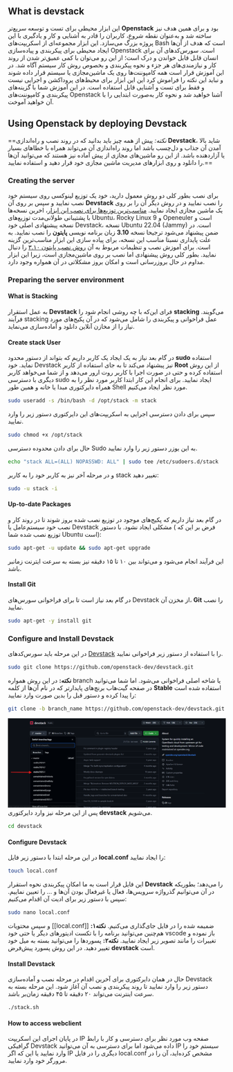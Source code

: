 ## What is devstack
این ابزار محیطی برای تست و توسعه سریع‌تر **Openstack** بود و برای همین هدف نیز ساخته شد و به‌عنوان نقطه شروع، کاربران را قادر به آشنایی و کار و یادگیری با این پروژه بزرگ می‌سازد.
این ابزار مجموعه‌ای از اسکریپت‌های Bash است که هدف از آن‌ها ایجاد محیطی برای پیکربندی و پیاده‌سازی Openstack است. سورس‌کد‌های آن برای انسان قابل قابل خواندن و درک است؛ از این رو می‌توان با کمی عمیق‌تر شدن از روند کار و نیازمندی‌های هر جزء و نحوه پیکربندی و بخصوص روش کار سیستم آگاه شد.
در این آموزش قرار است همه کامپوننت‌ها روی یک ماشین‌مجازی یا سیستم قرار داده شوند و نباید این نکته را فراموش کرد این این ابزار برای محیط‌های پروداکشن و اجرایی نیست و فقط برای تست و آشنایی قابل استفاده است.
در این آموزش شما با گزینه‌های پیکربندی و کامپوننت‌های Openstack آشنا خواهید شد و نحوه کار به‌صورت ابتدایی را با آن خواهید آموخت.
## Using Openstack by deploying Devstack
==*نکته:* پیش از همه چیز باید بدانید که در روند نصب و راه‌اندازی **Devstack**، شاید بالا آمدن آن جذاب و دل‌چسب باشد اما روند راه‌اندازی آن می‌تواند همراه با خطا‌های بسیار یا آزاردهنده باشد. از این رو ماشین‌های مجازی از پیش آماده نیز هستند که می‌توانید آن‌ها را دانلود و روی ابزار‌های مدیریت ماشین‌ مجازی خود قرار دهید و استفاده نمایید.== 
### Creating the server
برای نصب بطور کلی دو روش معمول دارید، خود یک توزیع لینوکسی روی سیستم خود نصب نمایید و سپس بر روی آن **Devstack** را نصب نمایید و در روش دیگر آن را بر روی یک ماشین مجازی ایجاد نمایید.
[مناسب‌ترین توزیع‌ها برای نصب این ابزار](https://docs.openstack.org/devstack/latest/?utm_source=chatgpt.com#:~:text=Quick%20Start-,install%20linux,-Start%20with%20a)، اخرین نسخه‌ها با پشتیبانی طولانی‌مدت توزیع‌های Ubuntu، Rocky Linux 9 و Openeuler است و نسخه پیشنهادی اصلی خود Devstack، نسخه Ubuntu 22.04 (Jammy) است.
در ضمن پیشنهاد می‌شود ترجیحا نسخه **3.10** زبان برنامه نویسی **پایتون** را نصب نمایید. به علت پایداری نسبتا مناسب این نسخه، برای پیاده سازی این ابزار مناسب‌ترین گزینه است. برای آموزش نصب و تنظیمات مربوط به آن [روش نصب پایتون ۳.۱۰](obsidian://open?vault=Obsidian&file=Openstack%2Fassets%2F%D9%86%D8%B5%D8%A8%20%D9%BE%D8%A7%DB%8C%D8%AA%D9%88%D9%86%20%DB%B3.%DB%B1%DB%B0%20%D8%B1%D9%88%DB%8C%20%D9%84%DB%8C%D9%86%D9%88%DA%A9%D8%B3) را دنبال نمایید.
بطور کلی روش پیشنهادی اما نصب بر روی ماشین‌مجازی است، زیرا این ابزار مداوم در حال بروزرسانی است و امکان بروز مشکلاتی در آن همواره وجود دارد.
### Preparing the server environment
#### What is Stacking
 به عمل استقرار **Devstack** فرای این‌که با چه روشی انجام شود را  **stacking** می‌گویند. فرآیند stacking عمل فراخوانی و پیکربندی را شامل می‌شود که در آن پکیج‌های مورد نیاز را از مخازن آنلاین دانلود و آماده‌سازی می‌نماید.
#### Create stack User
  در گام بعد نیاز به یک ایجاد یک کاربر داریم که بتواند از دستور محدود **sudo** استفاده نماید. خود Devstack نیز پیشنهاد می‌کند تا به جای استفاده از کاربر **Root** از این روش استفاده کرده و حتی در صورت اجرا با کاربر روت ارور می‌دهد و از شما می‌خواهد کاربر دیگری با دسترسی sudo ایجاد نمایید. 
  برای انجام این کار ابتدا کاربر مورد نظر را به همراه دایرکتوری مبدا یا خانه و همین طور Shell مورد نظر ایجاد می‌کنیم.
```bash
sudo useradd -s /bin/bash -d /opt/stack -m stack
```
سپس برای دادن دسترسی اجرایی به اسکریپت‌های این دایرکتوری دستور زیر را وارد نمایید.
```bash
sudo chmod +x /opt/stack
```
حال برای دادن محدوده دسترسی Sudo به این یوزر دستور زیر را وارد نمایید.
```bash
echo "stack ALL=(ALL) NOPASSWD: ALL" | sudo tee /etc/sudoers.d/stack
```
و در مرحله آخر نیز به کاربر خود را به کاربر stack تغییر دهید:
```bash
sudo -u stack -i
```
#### Up-to-date Packages
در گام بعد نیاز داریم که پکیج‌های موجود در توزیع‌ نصب شده بروز شوند تا در روند کار و نصب خود سیستم‌عامل یا Devstack مشکلی ایجاد نشود.
با دستور ( فرض بر این که توزیع نصب شده شما Ubuntu است):
```bash
sudo apt-get -u update && sudo apt-get upgrade
```
این فرآیند انجام می‌شود و می‌تواند بین ۱۰ تا ۱۵ دقیقه نیز بسته به سرعت ایترنت زمانبر باشد.
#### Install Git
در گام بعد نیاز است تا برای فراخوانی سورس‌های Devstack از مخزن آن، **Git** را نصب نمایید.
```bash
sudo apt-get -y install git
```
### Configure and Install Devstack
در این مرحله باید سورس‌کد‌های [Devstack](https://github.com/openstack/devstack) را با استفاده از دستور زیر فراخوانی نمایید.
```bash
sudo git clone https://github.com/openstack-dev/devstack.git
```
**نکته:** در این روش همواره branch یا شاخه اصلی فراخوانی می‌شود. اما شما می‌توانید در صفحه گیت‌هاب برنچ‌های پایدارتر که در نام آن‌ها از کلمه **Stable** استفاده شده است را پیدا کرده و دستور قبل را بدین صورت وارد نمایید:
```bash
git clone -b branch_name https://github.com/openstack-dev/devstack.git
```
![نحوه مشاهده و یافتن شاخه‌های پایدار](assets/screenshot1.png)
پس از این مرحله نیز وارد دایرکتوری **devstack** می‌شویم.
```bash
cd devstack
```
#### Configure Devstack
در این مرحله ابتدا با دستور زیر فایل **local.conf** را ایجاد نمایید:
```bash
touch local.conf
```
این فایل قرار است به ما امکان پیکربندی نحوه استقرار **Devstack** را می‌دهد؛ بطوریکه در آن می‌توانیم گذرواژه سرویس‌ها، فعال یا غیرفعال بودن آن‌ها و ... را تعیین نماییم.
سپس با دستور زیر برای ادیت آن اقدام می‌کنیم:
```bash
sudo nano local.conf
```
و سپس محتویات [[local.conf]] ضمیمه شده را در فایل جای‌گذاری می‌کنیم.
**نکته۱:** هم‌چنین می‌توانید برنامه را با تکست ادیتور‌های دیگر یا حتی خود vscode باز نموده و تغییرات را مانند تصویر زیر ایجاد نمایید. 
**نکته۲:** پسورد‌ها را می‌توانید بسته به میل خود تغییر دهید. در این روش پسورد پیش‌فرض **devstack** است.
#### Install Devstack
حال در همان دایرکتوری برای‌ آخرین اقدام در مرحله نصب و آماده‌سازی Devstack دستور زیر را وارد نمایید تا روند پیکربندی و نصب آن آغاز شود. این مرحله بسته به سرعت اینترنت می‌تواند ۲۰ دقیقه تا ۴۵ دقیقه زمان‌بر باشد.
```bash
./stack.sh
```
#### How to access webclient
در پایان اجرای این اسکریپت IP صفحه وب مورد نظر برای دسترسی و کار با رابط گرافیکی Devstack داده می‌شود اما برای دسترسی به آن می‌توانید IP سیستم خود را وارد نمایید یا این که اگر IP دیگری را در فایل local.conf مشخص کرده‌اید، آن را در مرورگر خود وارد نمایید.
